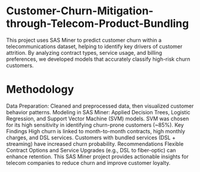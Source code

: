 # Customer-Churn-Mitigation-through-Telecom-Product-Bundling

This project uses SAS Miner to predict customer churn within a telecommunications dataset, helping to identify key drivers of customer attrition. By analyzing contract types, service usage, and billing preferences, we developed models that accurately classify high-risk churn customers.

# Methodology
Data Preparation: Cleaned and preprocessed data, then visualized customer behavior patterns.
Modeling in SAS Miner:
Applied Decision Trees, Logistic Regression, and Support Vector Machine (SVM) models.
SVM was chosen for its high sensitivity in identifying churn-prone customers (~85%).
Key Findings
High churn is linked to month-to-month contracts, high monthly charges, and DSL services.
Customers with bundled services (DSL + streaming) have increased churn probability.
Recommendations
Flexible Contract Options and Service Upgrades (e.g., DSL to fiber-optic) can enhance retention.
This SAS Miner project provides actionable insights for telecom companies to reduce churn and improve customer loyalty.
